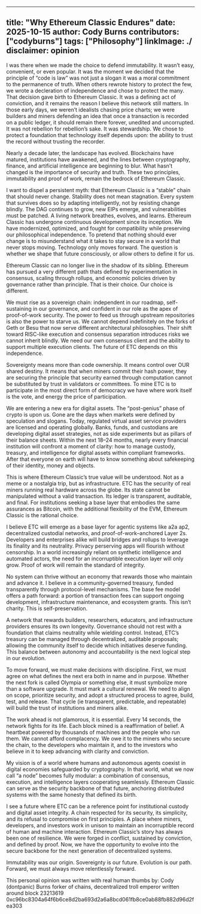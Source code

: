 
--- 
 title: "Why Ethereum Classic Endures" 
 date: 2025-10-15
 author: Cody Burns
 contributors: ["codyburns"] 
 tags: ["Philosophy"] 
 linkImage: ./
 disclaimer: opinion 
 ---

I was there when we made the choice to defend immutability. It wasn’t easy, convenient, or even popular. It was the moment we decided that the principle of “code is law” was not just a slogan it was a moral commitment to the permanence of truth. When others rewrote history to protect the few, we wrote a decleration of independence and chose to protect the many. That decision gave birth to Ethereum Classic. It was a defining act of conviction, and it remains the reason I believe this network still matters. In those early days, we weren’t idealists chasing price charts; we were builders and miners defending an idea that once a transaction is recorded on a public ledger, it should remain there forever, unedited and uncorrupted. It was not rebellion for rebellion’s sake. It was stewardship. We chose to protect a foundation that technology itself depends upon: the ability to trust the record without trusting the recorder.

Nearly a decade later, the landscape has evolved. Blockchains have matured, institutions have awakened, and the lines between cryptography, finance, and artificial intelligence are beginning to blur. What hasn’t changed is the importance of security and truth. These two principles, immutability and proof of work, remain the bedrock of Ethereum Classic.

I want to dispel a persistent myth: that Ethereum Classic is a “stable” chain that should never change. Stability does not mean stagnation. Every system that survives does so by adapting intelligently, not by resisting change blindly. The DAG continues to grow, new EIPs emerge, and vulnerabilities must be patched. A living network breathes, evolves, and learns. Ethereum Classic has undergone continuous development since its inception. We have modernized, optimized, and fought for compatibility while preserving our philosophical independence. To pretend that nothing should ever change is to misunderstand what it takes to stay secure in a world that never stops moving. Technology only moves forward. The question is whether we shape that future consciously, or allow others to define it for us.

Ethereum Classic can no longer live in the shadow of its sibling. Ethereum has pursued a very different path thats defined by experimentation in consensus, scaling through rollups, and economic policies driven by governance rather than principle. That is their choice. Our choice is different.

We must rise as a sovereign chain: independent in our roadmap, self-sustaining in our governance, and confident in our role as the apex of proof-of-work security. The power to feed us through upstream repositories is also the power to starve us. We cannot depend indefinitely on the forks of Geth or Besu that now serve different architectural philosophies. Their shift toward RISC-like execution and consensus separation introduces risks we cannot inherit blindly. We need our own consensus client and the ability to support multiple execution clients. The future of ETC depends on this independence.

Sovereignty means more than code ownership. It means control over OUR shared destiny. It means that when miners commit their hash power, they are securing the principle that security earned through computation cannot be substituted by trust in validators or committees. To mine ETC is to participate in the most direct form of democracy we have where work itself is the vote, and energy the price of participation.

We are entering a new era for digital assets. The “post-genius” phase of crypto is upon us. Gone are the days when markets were defined by speculation and slogans. Today, regulated virtual asset service providers are licensed and operating globally. Banks, funds, and custodians are developing digital asset strategies, not as side experiments but as pillars of their balance sheets. Within the next 18–24 months, nearly every financial institution will confront a moment of clarity: how to manage custody, treasury, and intelligence for digital assets within compliant frameworks. After that everyone on earth will have to know something about safekeeping of their identity, money and objects.

This is where Ethereum Classic’s true value will be understood. Not as a meme or a nostalgia trip, but as infrastructure. ETC has the security of real miners running real hardware across the globe. Its state cannot be manipulated without a valid transaction. Its ledger is transparent, auditable, and final. For institutions seeking a base layer that embodies the same assurances as Bitcoin, with the additional flexibility of the EVM, Ethereum Classic is the rational choice.

I believe ETC will emerge as a base layer for agentic systems like a2a ap2, decentralized custodial networks, and proof-of-work–anchored Layer 2s. Developers and enterprises alike will build bridges and rollups to leverage its finality and its neutrality. Privacy perserving apps will flourish without censorship. In a world increasingly reliant on synthetic intelligence and automated actors, the need for an incorruptible execution layer will only grow. Proof of work will remain the standard of integrity.

No system can thrive without an economy that rewards those who maintain and advance it. I believe in a community-governed treasury, funded transparently through protocol-level mechanisms. The base fee model offers a path forward: a portion of transaction fees can support ongoing development, infrastructure maintenance, and ecosystem grants. This isn’t charity. This is self-preservation.

A network that rewards builders, researchers, educators, and infrastructure providers ensures its own longevity. Governance should not rest with a foundation that claims neutrality while wielding control. Instead, ETC’s treasury can be managed through decentralized, auditable proposals; allowing the community itself to decide which initiatives deserve funding. This balance between autonomy and accountability is the next logical step in our evolution. 

To move forward, we must make decisions with discipline. First, we must agree on what defines the next era both in name and in purpose. Whether the next fork is called Olympia or something else, it must symbolize more than a software upgrade. It must mark a cultural renewal. We need to align on scope, prioritize security, and adopt a structured process to agree, build, test, and release. That cycle (ie transparent, predictable, and repeatable) will build the trust of institutions and miners alike.

The work ahead is not glamorous,  it is essential. Every 14 seconds, the network fights for its life. Each block mined is a reaffirmation of belief. A heartbeat powered by thousands of machines and the people who run them. We cannot afford complacency. We owe it to the miners who secure the chain, to the developers who maintain it, and to the investors who believe in it to keep advancing with clarity and conviction.

My vision is of a world where humans and autonomous agents coexist in digital economies safeguarded by cryptography. In that world, what we now call “a node” becomes fully modular: a combination of consensus, execution, and intelligence layers cooperating seamlessly. Ethereum Classic can serve as the security backbone of that future, anchoring distributed systems with the same honesty that defined its birth.

I see a future where ETC can be a reference point for institutional custody and digital asset integrity. A chain respected for its security, its simplicity, and its refusal to compromise on first principles. A place where miners, developers, and investors work in unison to maintain an incorruptible record of human and machine interaction. Ethereum Classic’s story has always been one of resilience. We were forged in conflict, sustained by conviction, and defined by proof. Now, we have the opportunity to evolve into the secure backbone for the next generation of decentralized systems.

Immutability was our origin. Sovereignty is our future. Evolution is our path.
Forward, we must always move relentlessly forward.

This personal opinion was written with real human thumbs by:
Cody (dontpanic) Burns
forker of chains, decentralized troll emperor
written around block 23213619 0xc96bc8304a64f6b6ce8d2ba693d2a6a8bcd061fb8ce0ab88fb882d96d2fea303



